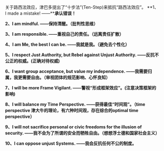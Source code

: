 关于路西法效应，津巴多提出了“十步法”(Ten-Step)来抵抗“路西法效应”。
**1、I made a mistake!  ——****承认错误！**

**2、I am mindful. ——保持清醒。（批判性思维）**

**3、I am responsible. ——重视自己的责任。（远离责任扩散）**

**4、I am Me, the best I can be. ——我就是我。（避免去个性化）**

**5、I respect Just Authority, but Rebel against Unjust Authority. ——反抗不公正的权威。(正确对待权威)**

**6、I want group acceptance, but value my independence. ——我需要归属，我更需要自由。（审视团体的规范影响、心怀良知）**

**7、I will be more Frame Vigilant. ——警视“形成框架效应”。(注意决策框架的影响)**

**8、I will balance my Time Perspective. ——获得最佳“时间观”。（time perspective 津大牛的理论，有六种时间观，存在综合的optimal time perspective）**

**9、I will not sacrifice personal or civic freedoms for the illusion of security. ——我不会为了所谓的安全而牺牲自由。（想想浮士德和国家社会主义）**

**10、I can oppose unjust Systems.  ——我会反抗任何不公的制度。**